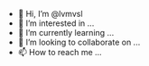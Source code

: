 - 👋 Hi, I’m @lvmvsl
- 👀 I’m interested in ...
- 🌱 I’m currently learning ...
- 💞️ I’m looking to collaborate on ...
- 📫 How to reach me ...

<!---
lvmvsl/lvmvsl is a ✨ special ✨ repository because its `README.md` (this file) appears on your GitHub profile.
You can click the Preview link to take a look at your changes.
--->
